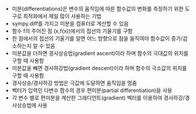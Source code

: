 - 미분(differentiations)은 변수의 움직임에 따른 함수값의 변화를 측정하기 위한 도구로 최적화에서 제일 많이 사용하는 기법
- sympy.diff를 가지고 미분을 컴퓨터로 계산할 수 있음
- 함수 f의 주어진 점 (x,f(x))에서의 접선의 기울기를 구함
- 한 점에서의 접선의 기울기를 알면 어느 방향으로 점을 움직여야 함수값이 증가/감소하는지 알 수 있음
- 미분값을 더하면 경사상승법(gradient ascent)이라 하며 함수의 극대값의 위치를 구할 때 사용함
- 미분값을 빼면 경사하강법(gradient descent)이라 하며 함수의 극소값의 위치를 구할 때 사용함
- 경사상승/경사하강 방법은 극값에 도달하면 움직임을 멈춤
- 벡터가 입력인 다변수 함수의 경우 편미분(partial differentiation)을 사용
- 각 변수 별로 편미분을 계산한 그레디언트(gradient) 벡터를 이용하여 경사하강/경사상승법에 사용

